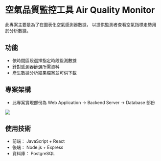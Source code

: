 # 空氣品質監控工具 Air Quality Monitor

此專案主要是為了在圖表化空氣感測器數據，
以提供監測者查看空氣指標走勢用於分析數據。

## 功能

- 依時間區段選擇指定時段監測數據
- 針對感測器篩選所需資料
- 產生數據分析結果檔案並可供下載

## 專案架構

- 此專案實現部份為 Web Application -> Backend Server -> Database 部份

![](https://github.com/s951080603/DB-Monitor/blob/main/files/architecture.png?raw=true)

## 使用技術

- 前端： JavaScript + React
- 後端： Node.js + Express
- 資料庫： PostgreSQL

